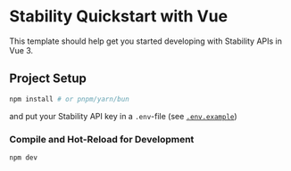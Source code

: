 # Stability Quickstart with Vue

This template should help get you started developing with Stability APIs in Vue 3.

## Project Setup

```sh
npm install # or pnpm/yarn/bun
```

and put your Stability API key in a `.env`-file (see [`.env.example`](/.env.example))

### Compile and Hot-Reload for Development

```sh
npm dev
```
